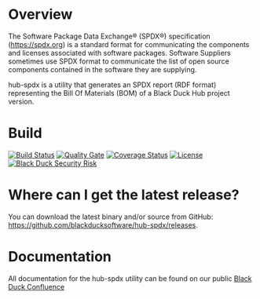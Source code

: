 # Overview
The Software Package Data Exchange® (SPDX®) specification (https://spdx.org) is a standard format for communicating the components and licenses associated with software packages. Software Suppliers sometimes use SPDX format to communicate the list of open source components contained in the software they are supplying. 

hub-spdx is a utility that generates an SPDX report (RDF format) representing the Bill Of Materials (BOM) of a Black Duck Hub project version.

# Build

[![Build Status](https://travis-ci.org/blackducksoftware/hub-spdx.svg?branch=master)](https://travis-ci.org/blackducksoftware/hub-spdx)
[![Quality Gate](https://sonarcloud.io/api/project_badges/measure?project=com.blackducksoftware.integration%3Ahub-spdx&metric=alert_status)](https://sonarcloud.io/dashboard?id=com.blackducksoftware.integration%3Ahub-spdx)
[![Coverage Status](https://coveralls.io/repos/github/blackducksoftware/hub-spdx/badge.svg?branch=master)](https://coveralls.io/github/blackducksoftware/hub-spdx?branch=master)
[![License](https://img.shields.io/badge/License-Apache%202.0-blue.svg)](https://opensource.org/licenses/Apache-2.0)
[![Black Duck Security Risk](https://copilot.blackducksoftware.com/github/repos/blackducksoftware/hub-spdx/branches/master/badge-risk.svg)](https://copilot.blackducksoftware.com/github/repos/blackducksoftware/hub-spdx/branches/master)

# Where can I get the latest release?
You can download the latest binary and/or source from GitHub: https://github.com/blackducksoftware/hub-spdx/releases. 

# Documentation
All documentation for the hub-spdx utility can be found on our public [Black Duck Confluence](https://synopsys.atlassian.net/wiki/spaces/INTDOCS/pages/622899/Black+Duck+SPDX+Report+Utility)
